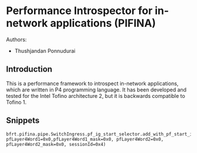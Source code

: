 # Performance Introspector for in-network applications (PIFINA)
Authors:
* Thushjandan Ponnudurai

## Introduction
This is a performance framework to introspect in-network applications, which are written in P4 programming language. It has been developed and tested for the Intel Tofino architecture 2, but it is backwards compatible to Tofino 1.

## Snippets
```
bfrt.pifina.pipe.SwitchIngress.pf_ig_start_selector.add_with_pf_start_ingress_measure(pfTargetProtocol=0xFA,pfTargetProtocol_mask=0xFF,pfDstAddr=0x0A000202,pfDstAddr_mask=0xFFFFFFFF,pfSrcAddr=0x0A000101,pfSrcAddr_mask=0xFFFFFFFF, pfLayer4Word1=0x0,pfLayer4Word1_mask=0x0, pfLayer4Word2=0x0, pfLayer4Word2_mask=0x0, sessionId=0x4)
```
